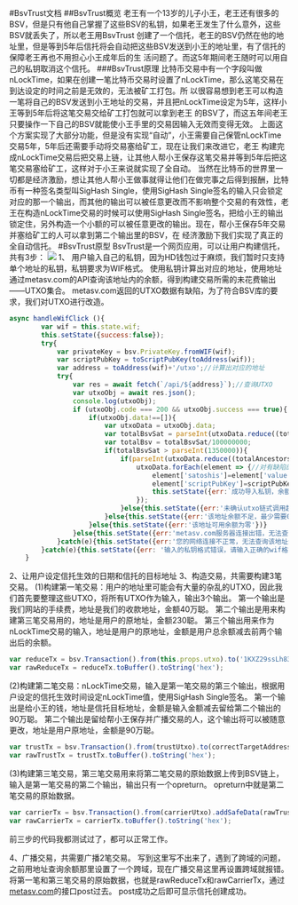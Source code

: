 #BsvTrust文档
##BsvTrust概览
老王有一个13岁的儿子小王，老王还有很多的BSV，但是只有他自己掌握了这些BSV的私钥，如果老王发生了什么意外，这些BSV就丢失了，所以老王用BsvTrust
创建了一个信托，老王的BSV仍然在他的地址里，但是等到5年后信托将会自动把这些BSV发送到小王的地址里，有了信托的保障老王再也不用担心小王成年后的生
活问题了。而这5年期间老王随时可以用自己的私钥取消这个信托。
###BsvTrust原理
比特币交易中有一个字段叫做nLockTime，如果在创建一笔比特币交易时设置了nLockTime，那么这笔交易在到达设定的时间之前是无效的，无法被矿工打包。所
以很容易想到老王可以构造一笔将自己的BSV发送到小王地址的交易，并且把nLockTime设定为5年，这样小王等到5年后将这笔交易交给矿工打包就可以拿到老王
的BSV了，而这五年间老王只要操作一下自己的BSV就能使小王手里的交易因输入无效而变得无效。
上面这个方案实现了大部分功能，但是没有实现“自动”，小王需要自己保管nLockTime交易5年，5年后还需要手动将交易塞给矿工，现在让我们来改进它，老王
构建完成nLockTime交易后把交易上链，让其他人帮小王保存这笔交易并等到5年后把这笔交易塞给矿工，这样对于小王来说就实现了全自动。
当然在比特币的世界里一切都是经济激励，想让其他人帮小王做事就得让他们在做完事之后得到报酬，比特币有一种签名类型叫SigHash Single，使用SigHash 
Single签名的输入只会锁定对应的那一个输出，而其他的输出可以被任意更改而不影响整个交易的有效性，老王在构造nLockTime交易的时候可以使用SigHash 
Single签名，把给小王的输出锁定住，另外构造一个小额的可以被任意更改的输出。现在，帮小王保存5年交易并塞给矿工的人可以拿到第二个输出里的BSV，在
经济激励下我们实现了真正的全自动信托。
#BsvTrust原型
BsvTrust是一个网页应用，可以让用户构建信托，共有3步：
![](bsvtrust_files/1.jpg)
1、 用户输入自己的私钥，因为HD钱包过于麻烦，我们暂时只支持单个地址的私钥，私钥要求为WIF格式。
    使用私钥计算出对应的地址，使用地址通过metasv.com的API查询该地址内的余额，得到构建交易所需的未花费输出——UTXO集合。
	metasv.com返回的UTXO数据有缺陷，为了符合BSV库的要求，我们对UTXO进行改造。
```javascript
async handleWifClick (){
        var wif = this.state.wif;
        this.setState({success:false});
        try{
            var privateKey = bsv.PrivateKey.fromWIF(wif);
            var scriptPubKey = toScriptPubKey(toAddress(wif));
            var address = toAddress(wif)+'/utxo';//计算出对应的地址
            try{
                var res = await fetch(`/api/${address}`);//查询UTXO
                var utxoObj = await res.json();
                console.log(utxoObj);
                if (utxoObj.code === 200 && utxoObj.success === true){
                    if(utxoObj.data!==[]){
                        var utxoData = utxoObj.data;
                        var totalBsvSat = parseInt(utxoData.reduce((totalSatoshis,item) => totalSatoshis + item.value,0));
                        var totalBsv = totalBsvSat/100000000;
                        if(totalBsvSat > parseInt(1350000)){
                            if(parseInt(utxoData.reduce((totalAncestors,item) => totalAncestors + item.ancestors,0)) < parseInt(20)){
                                utxoData.forEach(element => {//对有缺陷的UTXO进行处理
                                    element['satoshis']=element['value'];
                                    element['scriptPubKey']=scriptPubKey;
                                    this.setState({err:`成功导入私钥，余额为${totalBsv}BSV`,success:true,utxo:utxoData,privateKey:privateKey,totalBsvSat:totalBsvSat,scriptPubKey:scriptPubKey});
                                });
                            }else{this.setState({err:'未确认utxo链式调用超过25层，请稍后再创建信托'})}
                        }else{this.setState({err:'该地址余额不足，最少需要0.0135BSV'})}
                    }else{this.setState({err:'该地址可用余额为零'})}
                }else{this.setState({err:'metasv.com服务器连接出错，无法查询余额'})}
            }catch(e){this.setState({err:'您的网络连接不正常，无法查询该地址余额'})}
        }catch(e){this.setState({err: '输入的私钥格式错误，请输入正确的wif格式私钥'})}
    }
```
2、让用户设定信托生效的日期和信托的目标地址
3、构造交易，共需要构建3笔交易。
   (1)构建第一笔交易：用户的地址里可能会有大量的杂乱的UTXO，因此我们首先要整理这些UTXO，将所有UTXO作为输入，输出3个输出。
      第一个输出是我们网站的手续费，地址是我们的收款地址，金额40万聪。
	  第二个输出是用来构建第三笔交易用的，地址是用户的原地址，金额230聪。
	  第三个输出用来作为nLockTime交易的输入，地址是用户的原地址，金额是用户总余额减去前两个输出后的余额。
```javascript
var reduceTx = bsv.Transaction().from(this.props.utxo).to('1KXZ29ssLh83hZcuzHAADXso37tUYt3Saw',400000).to(trustAddress,230).to(trustAddress,reduceSat).sign(this.props.privateKey);
var rawReduceTx = reduceTx.toBuffer().toString('hex');
```
   (2)构建第二笔交易：nLockTime交易，输入是第一笔交易的第三个输出，根据用户设定的信托生效时间设定nLockTime值，使用SigHash Single签名。
      第一个输出是给小王的钱，地址是信托目标地址，金额是输入金额减去留给第二个输出的90万聪。
	  第二个输出是留给帮小王保存并广播交易的人，这个输出将可以被随意更改，地址是用户原地址，金额是90万聪。
```javascript
var trustTx = bsv.Transaction().from(trustUtxo).to(correctTargetAddress,reduceSat-900130).to(correctTargetAddress,900000).lockUntilDate(this.state.time).sign(this.props.privateKey,3);
var rawTrustTx = trustTx.toBuffer().toString('hex');
```
   (3)构建第三笔交易，第三笔交易用来将第二笔交易的原始数据上传到BSV链上，输入是第一笔交易的第二个输出，输出只有一个opreturn。
      opreturn中就是第二笔交易的原始数据。
```javascript
var carrierTx = bsv.Transaction().from(carrierUtxo).addSafeData(rawTrustTx).sign(this.props.privateKey);
var rawCarrierTx = carrierTx.toBuffer().toString('hex');
```
前三步的代码我都测试过了，都可以正常工作。

4、广播交易，共需要广播2笔交易。
   写到这里写不出来了，遇到了跨域的问题，之前用地址查询余额那里设置了一个跨域，现在广播交易这里再设置跨域就报错。
   将第一笔和第三笔交易的原始数据，也就是rawReduceTx和rawCarrierTx，通过[metasv.com](https://metasv.com/#bc60c7b38b)的接口post过去。
   post成功之后即可显示信托创建成功。